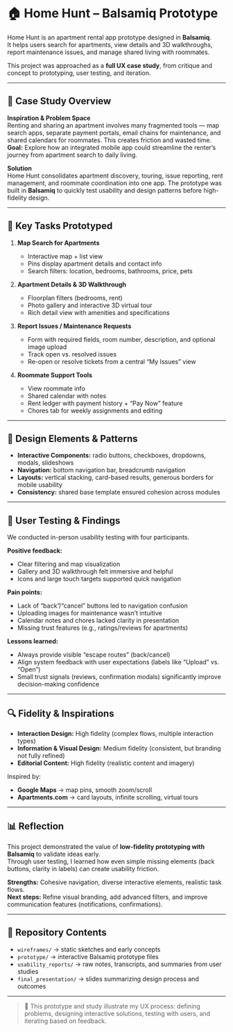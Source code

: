 # 🏠 Home Hunt – Balsamiq Prototype

Home Hunt is an apartment rental app prototype designed in **Balsamiq**.  
It helps users search for apartments, view details and 3D walkthroughs, report maintenance issues, and manage shared living with roommates.  

This project was approached as a **full UX case study**, from critique and concept to prototyping, user testing, and iteration.  

---

## 📖 Case Study Overview

**Inspiration & Problem Space**  
Renting and sharing an apartment involves many fragmented tools — map search apps, separate payment portals, email chains for maintenance, and shared calendars for roommates. This creates friction and wasted time.  
**Goal:** Explore how an integrated mobile app could streamline the renter’s journey from apartment search to daily living.

**Solution**  
Home Hunt consolidates apartment discovery, touring, issue reporting, rent management, and roommate coordination into one app. The prototype was built in **Balsamiq** to quickly test usability and design patterns before high-fidelity design.

---

## 🎯 Key Tasks Prototyped

1. **Map Search for Apartments**  
   - Interactive map + list view  
   - Pins display apartment details and contact info  
   - Search filters: location, bedrooms, bathrooms, price, pets  

2. **Apartment Details & 3D Walkthrough**  
   - Floorplan filters (bedrooms, rent)  
   - Photo gallery and interactive 3D virtual tour  
   - Rich detail view with amenities and specifications  

3. **Report Issues / Maintenance Requests**  
   - Form with required fields, room number, description, and optional image upload  
   - Track open vs. resolved issues  
   - Re-open or resolve tickets from a central “My Issues” view  

4. **Roommate Support Tools**  
   - View roommate info  
   - Shared calendar with notes  
   - Rent ledger with payment history + “Pay Now” feature  
   - Chores tab for weekly assignments and editing  

---

## 🧩 Design Elements & Patterns

- **Interactive Components:** radio buttons, checkboxes, dropdowns, modals, slideshows  
- **Navigation:** bottom navigation bar, breadcrumb navigation  
- **Layouts:** vertical stacking, card-based results, generous borders for mobile usability  
- **Consistency:** shared base template ensured cohesion across modules  

---

## 👥 User Testing & Findings

We conducted in-person usability testing with four participants.  

**Positive feedback:**  
- Clear filtering and map visualization  
- Gallery and 3D walkthrough felt immersive and helpful  
- Icons and large touch targets supported quick navigation  

**Pain points:**  
- Lack of “back”/“cancel” buttons led to navigation confusion  
- Uploading images for maintenance wasn’t intuitive  
- Calendar notes and chores lacked clarity in presentation  
- Missing trust features (e.g., ratings/reviews for apartments)  

**Lessons learned:**  
- Always provide visible “escape routes” (back/cancel)  
- Align system feedback with user expectations (labels like “Upload” vs. “Open”)  
- Small trust signals (reviews, confirmation modals) significantly improve decision-making confidence  

---

## 🔍 Fidelity & Inspirations

- **Interaction Design:** High fidelity (complex flows, multiple interaction types)  
- **Information & Visual Design:** Medium fidelity (consistent, but branding not fully refined)  
- **Editorial Content:** High fidelity (realistic content and imagery)  

Inspired by:  
- **Google Maps** → map pins, smooth zoom/scroll  
- **Apartments.com** → card layouts, infinite scrolling, virtual tours  

---

## 📊 Reflection

This project demonstrated the value of **low-fidelity prototyping with Balsamiq** to validate ideas early.  
Through user testing, I learned how even simple missing elements (back buttons, clarity in labels) can create usability friction.  

**Strengths:** Cohesive navigation, diverse interactive elements, realistic task flows.  
**Next steps:** Refine visual branding, add advanced filters, and improve communication features (notifications, confirmations).  

---

## 📂 Repository Contents

- `wireframes/` → static sketches and early concepts  
- `prototype/` → interactive Balsamiq prototype files  
- `usability_reports/` → raw notes, transcripts, and summaries from user studies  
- `final_presentation/` → slides summarizing design process and outcomes  

---

> 📌 This prototype and study illustrate my UX process: defining problems, designing interactive solutions, testing with users, and iterating based on feedback.

